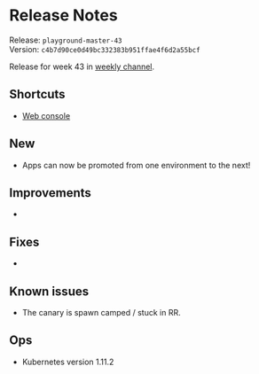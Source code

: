 # Release Notes
Release: `playground-master-43`  
Version: `c4b7d90ce0d49bc332383b951ffae4f6d2a55bcf`

Release for week 43 in [weekly channel](../docs/releases.md#channels).

## Shortcuts
* [Web console](https://web-radix-web-console-prod.playground-master-43.dev.radix.equinor.com)


## New
* Apps can now be promoted from one environment to the next!

## Improvements
* 

## Fixes
* 

## Known issues
* The canary is spawn camped / stuck in RR.  

## Ops
* Kubernetes version 1.11.2
  
